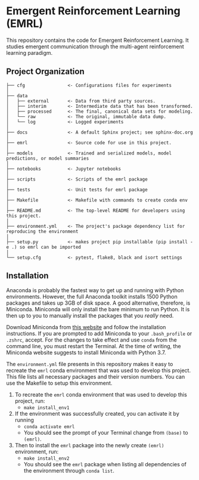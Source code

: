 # Emergent Reinforcement Learning (EMRL)

This repository contains the code for Emergent Reinforcement Learning. It studies emergent communication through the multi-agent reinforcement learning paradigm.

## Project Organization

    ├── cfg                <- Configurations files for experiments
    │
    ├── data
    │   ├── external       <- Data from third party sources.
    │   ├── interim        <- Intermediate data that has been transformed.
    │   ├── processed      <- The final, canonical data sets for modeling.
    │   └── raw            <- The original, immutable data dump.
    │   └── log            <- Logged experiments
    │
    ├── docs               <- A default Sphinx project; see sphinx-doc.org
    │
    ├── emrl               <- Source code for use in this project.
    │
    ├── models             <- Trained and serialized models, model predictions, or model summaries
    │
    ├── notebooks          <- Jupyter notebooks
    │
    ├── scripts            <- Scripts of the emrl package
    │
    ├── tests              <- Unit tests for emrl package
    │
    ├── Makefile           <- Makefile with commands to create conda env
    │
    ├── README.md          <- The top-level README for developers using this project.
    │
    ├── environment.yml    <- The project's package dependency list for reproducing the environment
    │
    ├── setup.py           <- makes project pip installable (pip install -e .) so emrl can be imported
    │
    └── setup.cfg          <- pytest, flake8, black and isort settings

## Installation

Anaconda is probably the fastest way to get up and running with Python environments. However, the full Anaconda toolkit installs 1500 Python packages and takes up 3GB of disk space. A good alternative, therefore, is Miniconda. Miniconda will only install the bare minimum to run Python. It is then up to you to manually install the packages that you _really_ need.

Download Miniconda from [this website](https://docs.conda.io/en/latest/miniconda.html) and follow the installation instructions. If you are prompted to add Miniconda to your `.bash_profile` or `.zshrc`, accept. For the changes to take effect and use `conda` from the command line, you must restart the Terminal. At the time of writing, the Miniconda website suggests to install Miniconda with Python 3.7.

The `environment.yml` file presents in this repository makes it easy to recreate the `emrl` conda environment that was used to develop this project. This file lists all necessary packages and their version numbers. You can use the Makefile to setup this environment.

1. To recreate the `emrl` conda environment that was used to develop this project, run:
   - `make install_env1`
2. If the environment was successfully created, you can activate it by running
   - `conda activate emrl`
   - You should see the prompt of your Terminal change from `(base)` to `(emrl)`.
3. Then to install the `emrl` package into the newly create `(emrl)` environment, run:
   - `make install_env2`
   - You should see the `emrl` package when listing all dependencies of the environment through `conda list`.
